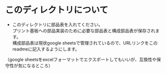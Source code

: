 # このディレクトリについて

- このディレクトリに部品表を入れてください。</br>
    プリント基板への部品実装のために必要な部品表と構成部品表が保存されます。</br>
    構成部品表は現状google sheetsで管理されているので、URLリンクをこのreadmeに記入するようにします。</br>

（google sheetsをexcelフォーマットでエクスポートしてもいいが、互換性や保守性が気になるところ）
    
